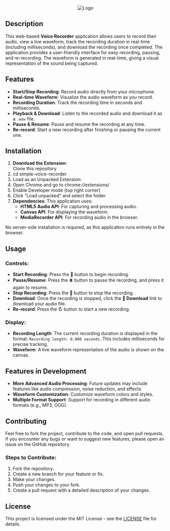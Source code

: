 <p align="center">
  <img src="https://raw.githubusercontent.com/arunwebber/simple-voice-recorder/refs/heads/master/images/icon_128.png" alt="Logo">
</p>

## Description

This web-based **Voice Recorder** application allows users to record their audio, view a live waveform, track the recording duration in real-time (including milliseconds), and download the recording once completed. The application provides a user-friendly interface for easy recording, pausing, and re-recording. The waveform is generated in real-time, giving a visual representation of the sound being captured.

## Features

- **Start/Stop Recording**: Record audio directly from your microphone.
- **Real-time Waveform**: Visualize the audio waveform as you record.
- **Recording Duration**: Track the recording time in seconds and milliseconds.
- **Playback & Download**: Listen to the recorded audio and download it as a `.wav` file.
- **Pause & Resume**: Pause and resume the recording at any time.
- **Re-record**: Start a new recording after finishing or pausing the current one.
  
## Installation

1.  **Download the Extension:**  
   Clone this repository 
2. cd simple-voice-recorder
3. Load as an Unpacked Extension:
4. Open Chrome and go to chrome://extensions/
5. Enable Developer mode (top right corner)
6. Click "Load unpacked" and select the folder
4. **Dependencies**:
   This application uses:
   - **HTML5 Audio API**: For capturing and processing audio.
   - **Canvas API**: For displaying the waveform.
   - **MediaRecorder API**: For recording audio in the browser.

No server-side installation is required, as this application runs entirely in the browser.

## Usage

### Controls:
- **Start Recording**: Press the **🎤** button to begin recording.
- **Pause/Resume**: Press the **⏸️** button to pause the recording, and press it again to resume.
- **Stop Recording**: Press the **🛑** button to stop the recording.
- **Download**: Once the recording is stopped, click the **💾 Download** link to download your audio file.
- **Re-record**: Press the **↻** button to start a new recording.

### Display:
- **Recording Length**: The current recording duration is displayed in the format: `Recording length: 0.000 seconds`. This includes milliseconds for precise tracking.
- **Waveform**: A live waveform representation of the audio is shown on the canvas.

## Features in Development

- **More Advanced Audio Processing**: Future updates may include features like audio compression, noise reduction, and effects.
- **Waveform Customization**: Customize waveform colors and styles.
- **Multiple Format Support**: Support for recording in different audio formats (e.g., MP3, OGG).

## Contributing

Feel free to fork the project, contribute to the code, and open pull requests. If you encounter any bugs or want to suggest new features, please open an issue on the GitHub repository.

### Steps to Contribute:
1. Fork the repository.
2. Create a new branch for your feature or fix.
3. Make your changes.
4. Push your changes to your fork.
5. Create a pull request with a detailed description of your changes.

## License

This project is licensed under the MIT License - see the [LICENSE](LICENSE) file for details.